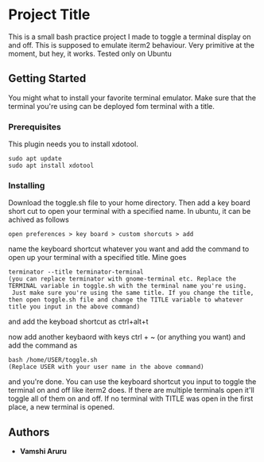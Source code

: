 # Project Title

This is a small bash practice project I made to toggle a terminal display on and off. This is supposed to emulate iterm2 behaviour. Very primitive at the moment, but hey, it works. Tested only on Ubuntu

## Getting Started

You might what to install your favorite terminal emulator. Make sure that the terminal you're using can be deployed fom terminal with a title.

### Prerequisites

This plugin needs you to install xdotool.

```
sudo apt update
sudo apt install xdotool

```

### Installing

Download the toggle.sh file to your home directory.
Then add a key board short cut to open your terminal with a specified name. In ubuntu, it can be achived as follows

```
open preferences > key board > custom shorcuts > add
```
name the keyboard shortcut whatever you want and add the command to open up your terminal with a specified title.
Mine goes

```
terminator --title terminator-terminal
(you can replace terminator with gnome-terminal etc. Replace the TERMINAL variable in toggle.sh with the terminal name you're using.
 Just make sure you're using the same title. If you change the title, then open toggle.sh file and change the TITLE variable to whatever title you input in the above command)
```
and add the keyboad shortcut as ctrl+alt+t

now add another keybaord with keys ctrl + ~ (or anything you want) and add the command as 
```
bash /home/USER/toggle.sh
(Replace USER with your user name in the above command)
```
and you're done. You can use the keyboard shortcut you input to toggle the terminal on and off like iterm2 does. If there are multiple terminals open it'll toggle all of them on and off. If no terminal with TITLE was open in the first place, a new terminal is opened.


## Authors

* **Vamshi Aruru**
